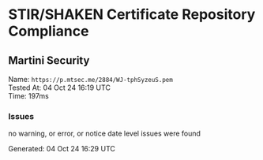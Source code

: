 # STIR/SHAKEN Certificate Repository Compliance

## Martini Security

Name: `https://p.mtsec.me/2884/WJ-tphSyzeuS.pem`\
Tested At: 04 Oct 24 16:19 UTC\
Time: 197ms

### Issues

no warning, or error, or notice date level issues were found

Generated: 04 Oct 24 16:29 UTC